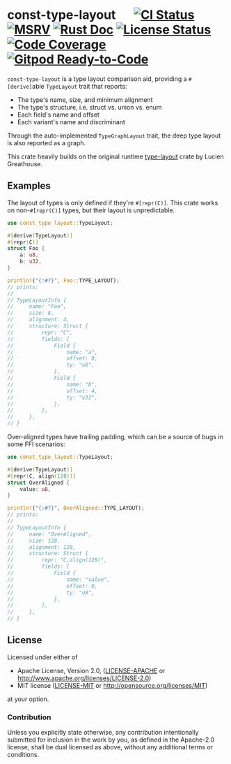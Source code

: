 # const-type-layout &emsp; [![CI Status]][workflow] [![MSRV]][repo] [![Rust Doc]][docs] [![License Status]][fossa] [![Code Coverage]][codecov] [![Gitpod Ready-to-Code]][gitpod]

[CI Status]: https://img.shields.io/github/actions/workflow/status/juntyr/const-type-layout/ci.yml?branch=main
[workflow]: https://github.com/juntyr/const-type-layout/actions/workflows/ci.yml?query=branch%3Amain

[MSRV]: https://img.shields.io/badge/MSRV-1.60.0-orange
[repo]: https://github.com/ron-rs/ron

[Rust Doc]: https://img.shields.io/badge/docs-main-blue
[docs]: https://juntyr.github.io/const-type-layout/const_type_layout

[License Status]: https://app.fossa.com/api/projects/git%2Bgithub.com%2Fjuntyr%2Fconst-type-layout.svg?type=shield
[fossa]: https://app.fossa.com/projects/git%2Bgithub.com%2Fjuntyr%2Fconst-type-layout?ref=badge_shield

[Code Coverage]: https://img.shields.io/codecov/c/github/juntyr/const-type-layout?token=J39WVBIMZX
[codecov]: https://codecov.io/gh/juntyr/const-type-layout

[Gitpod Ready-to-Code]: https://img.shields.io/badge/Gitpod-ready-blue?logo=gitpod
[gitpod]: https://gitpod.io/#https://github.com/juntyr/const-type-layout

`const-type-layout` is a type layout comparison aid, providing a `#[derive]`able `TypeLayout` trait
that reports:
- The type's name, size, and minimum alignment
- The type's structure, i.e. struct vs. union vs. enum
- Each field's name and offset
- Each variant's name and discriminant

Through the auto-implemented `TypeGraphLayout` trait, the deep type layout is also reported as a graph.

This crate heavily builds on the original runtime [type-layout](https://github.com/LPGhatguy/type-layout) crate by Lucien Greathouse.

## Examples

The layout of types is only defined if they're `#[repr(C)]`. This crate works on
non-`#[repr(C)]` types, but their layout is unpredictable.

```rust
use const_type_layout::TypeLayout;

#[derive(TypeLayout)]
#[repr(C)]
struct Foo {
    a: u8,
    b: u32,
}

println!("{:#?}", Foo::TYPE_LAYOUT);
// prints:
//
// TypeLayoutInfo {
//     name: "Foo",
//     size: 8,
//     alignment: 4,
//     structure: Struct {
//         repr: "C",
//         fields: [
//             Field {
//                 name: "a",
//                 offset: 0,
//                 ty: "u8",
//             },
//             Field {
//                 name: "b",
//                 offset: 4,
//                 ty: "u32",
//             },
//         ],
//     },
// }
```

Over-aligned types have trailing padding, which can be a source of bugs in some
FFI scenarios:

```rust
use const_type_layout::TypeLayout;

#[derive(TypeLayout)]
#[repr(C, align(128))]
struct OverAligned {
    value: u8,
}

println!("{:#?}", OverAligned::TYPE_LAYOUT);
// prints:
//
// TypeLayoutInfo {
//     name: "OverAligned",
//     size: 128,
//     alignment: 128,
//     structure: Struct {
//         repr: "C,align(128)",
//         fields: [
//             Field {
//                 name: "value",
//                 offset: 0,
//                 ty: "u8",
//             },
//         ],
//     },
// }
```

## License

Licensed under either of

 * Apache License, Version 2.0, ([LICENSE-APACHE](LICENSE-APACHE) or http://www.apache.org/licenses/LICENSE-2.0)
 * MIT license ([LICENSE-MIT](LICENSE-MIT) or http://opensource.org/licenses/MIT)

at your option.

### Contribution
Unless you explicitly state otherwise, any contribution intentionally submitted for inclusion in the work by you, as defined in the Apache-2.0 license, shall be dual licensed as above, without any additional terms or conditions.

